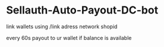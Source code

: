 # Sellauth-Auto-Payout-DC-bot

link wallets using /link adress network shopid

every 60s payout to ur wallet if balance is available
